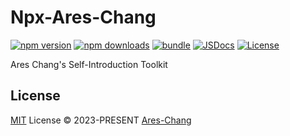 # Npx-Ares-Chang

[![npm version][npm-version-src]][npm-version-href]
[![npm downloads][npm-downloads-src]][npm-downloads-href]
[![bundle][bundle-src]][bundle-href]
[![JSDocs][jsdocs-src]][jsdocs-href]
[![License][license-src]][license-href]

Ares Chang's Self-Introduction Toolkit

## License

[MIT](./LICENSE) License © 2023-PRESENT [Ares-Chang](https://github.com/Ares-Chang)

<!-- Badges -->

[npm-version-src]: https://img.shields.io/npm/v/npx-Ares-Chang?style=flat&colorA=080f12&colorB=1fa669
[npm-version-href]: https://npmjs.com/package/npx-Ares-Chang
[npm-downloads-src]: https://img.shields.io/npm/dm/npx-Ares-Chang?style=flat&colorA=080f12&colorB=1fa669
[npm-downloads-href]: https://npmjs.com/package/npx-Ares-Chang
[bundle-src]: https://img.shields.io/bundlephobia/minzip/npx-Ares-Chang?style=flat&colorA=080f12&colorB=1fa669&label=minzip
[bundle-href]: https://bundlephobia.com/result?p=npx-Ares-Chang
[license-src]: https://img.shields.io/github/license/Ares-Chang/npx-Ares-Chang.svg?style=flat&colorA=080f12&colorB=1fa669
[license-href]: https://github.com/Ares-Chang/npx-Ares-Chang/blob/main/LICENSE
[jsdocs-src]: https://img.shields.io/badge/jsdocs-reference-080f12?style=flat&colorA=080f12&colorB=1fa669
[jsdocs-href]: https://www.jsdocs.io/package/npx-Ares-Chang
